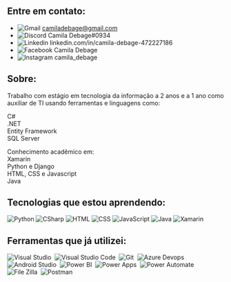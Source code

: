 ## Entre em contato:
* ![Gmail](https://img.shields.io/badge/Gmail-0075B5?style=flat&logo=gmail&logoColor=white) camiladebage@gmail.com
* ![Discord](https://img.shields.io/badge/Discord-0075B5?style=flat&logo=discord&logoColor=white) Camila Debage#0934
* ![Linkedin](https://img.shields.io/badge/Linkedin-0075B5?style=flat&logo=linkedin&logoColor=white) linkedin.com/in/camila-debage-472227186
* ![Facebook](https://img.shields.io/badge/Facebook-0075B5?style=flat&logo=facebook&logoColor=white) Camila Debage
* ![Instagram](https://img.shields.io/badge/Instagram-0075B5?style=flat&logo=instagram&logoColor=white) camila_debage

## Sobre:

Trabalho com estágio em tecnologia da informação a 2 anos e a 1 ano como auxiliar de TI
usando ferramentas e linguagens como:

C# <br>
.NET <br>
Entity Framework <br>
SQL Server <br>

Conhecimento acadêmico em: <br>
Xamarin <br>
Python e Django <br>
HTML, CSS e Javascript <br>
Java


## Tecnologias que estou aprendendo: 

![Python](https://img.shields.io/badge/-Python-0D1117?style=for-the-badge&logo=Python&labelColor=0D1117) 
![CSharp](https://img.shields.io/badge/-Csharp-0D1117?style=for-the-badge&logo=CSHARP&labelColor=0D1117) 
![HTML](https://img.shields.io/badge/-HTML-0D1117?style=for-the-badge&logo=HTML5&labelColor=0D1117) 
![CSS](https://img.shields.io/badge/-CSS-0D1117?style=for-the-badge&logo=css3&labelColor=0D1117) 
![JavaScript](https://img.shields.io/badge/-Java%20Script-0D1117?style=for-the-badge&logo=javascript&labelColor=0D1117) 
![Java](https://img.shields.io/badge/-Java-0D1117?style=for-the-badge&logo=java&labelColor=0D1117) 
![Xamarin](https://img.shields.io/badge/-Xamarin-0D1117?style=for-the-badge&logo=xamarin&labelColor=0D1117)

## Ferramentas que já utilizei: 
![Visual Studio](https://img.shields.io/badge/-Visual%20Studio-0D1117?style=for-the-badge&logo=visual-studio&logoColor=C8A2C8&labelColor=0D1117)&nbsp;
![Visual Studio Code](https://img.shields.io/badge/Visual%20Studio%20Code-0D1117?style=for-the-badge&logo=visual-studio-code&labelColor=0D1117)&nbsp;
![Git](https://img.shields.io/badge/-Git-0D1117?style=for-the-badge&logo=git&labelColor=0D1117)&nbsp;
![Azure Devops](https://img.shields.io/badge/Azure%20Devops-0D1117?style=for-the-badge&logo=azure-devops&labelColor=0D1117)&nbsp;
![Android Studio](https://img.shields.io/badge/-Android%20Studio-0D1117?style=for-the-badge&logo=android-studio&labelColor=0D1117)&nbsp;
![Power BI](https://img.shields.io/badge/-Power%20BI-0D1117?style=for-the-badge&logo=power-bi&labelColor=0D1117)&nbsp;
![Power Apps](https://img.shields.io/badge/-Power%20Apps-0D1117?style=for-the-badge&logo=power-apps&labelColor=0D1117)&nbsp;
![Power Automate](https://img.shields.io/badge/-Power%20Automate-0D1117?style=for-the-badge&logo=power-automate&labelColor=0D1117)&nbsp;
![File Zilla](https://img.shields.io/badge/-FileZilla-0D1117?style=for-the-badge&logo=filezilla&labelColor=0D1117)&nbsp;
![Postman](https://img.shields.io/badge/-Postman-0D1117?style=for-the-badge&logo=postman&labelColor=0D1117)&nbsp;
